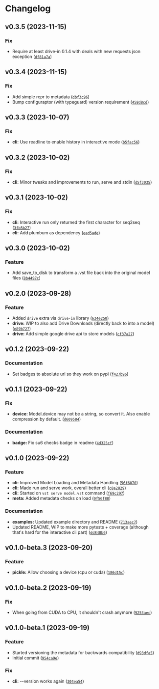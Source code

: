# Changelog

<!--next-version-placeholder-->

## v0.3.5 (2023-11-15)

### Fix

* Require at least drive-in 0.1.4 with deals with new requests json exception ([`df81a7a`](https://github.com/trialandsuccess/verysimpletransformers/commit/df81a7a9fe4a3e8545673d538b753eb924e5d3bb))

## v0.3.4 (2023-11-15)

### Fix

* Add simple repr to metadata ([`dbf3c96`](https://github.com/trialandsuccess/verysimpletransformers/commit/dbf3c9673f76e378fca801d36b72c3ae1d48796e))
* Bump configuraptor (with typeguard) version requirement ([`458d8cd`](https://github.com/trialandsuccess/verysimpletransformers/commit/458d8cd187ef74326e86e2f088a762eee70e5adf))

## v0.3.3 (2023-10-07)

### Fix

* **cli:** Use readline to enable history in interactive mode ([`b5fac56`](https://github.com/trialandsuccess/verysimpletransformers/commit/b5fac56e068234e2d617ad2c45f63e47177e9317))

## v0.3.2 (2023-10-02)

### Fix

* **cli:** Minor tweaks and improvements to run, serve and stdin ([`d5f3035`](https://github.com/trialandsuccess/verysimpletransformers/commit/d5f3035d966933380739a11d90431dd520ec4e8d))

## v0.3.1 (2023-10-02)

### Fix

* **cli:** Interactive run only returned the  first character for seq2seq ([`3fb5b27`](https://github.com/trialandsuccess/verysimpletransformers/commit/3fb5b277389cfd6697bc0e584e4d07b837e3d377))
* **cli:** Add plumbum as dependency ([`ead5ade`](https://github.com/trialandsuccess/verysimpletransformers/commit/ead5aded817c20fd9f7605ecfaa4abc137a36097))

## v0.3.0 (2023-10-02)

### Feature

* Add save_to_disk to transform a .vst file back into the original model files ([`8b4497c`](https://github.com/trialandsuccess/verysimpletransformers/commit/8b4497c7b5eedf50bb421b1557de9a5b246c9f4a))

## v0.2.0 (2023-09-28)

### Feature

* Added `drive` extra via `drive-in` library ([`634e250`](https://github.com/trialandsuccess/verysimpletransformers/commit/634e250690c091c5b527b9fd4bd9bcc660c5e88c))
* **drive:** WIP to also add Drive Downloads (directly back to into a model) ([`e89b727`](https://github.com/trialandsuccess/verysimpletransformers/commit/e89b72762c4d76f4ca1f9442317d47a03517051c))
* **drive:** Add simple google drive api to store models ([`cf37a27`](https://github.com/trialandsuccess/verysimpletransformers/commit/cf37a271e17a479a2482d9a325a8beed6aa38a6c))

## v0.1.2 (2023-09-22)

### Documentation

* Set badges to absolute url so they work on pypi ([`f427b96`](https://github.com/trialandsuccess/verysimpletransformers/commit/f427b9629cae22de22c12ac53c0a1acb1c02e9aa))

## v0.1.1 (2023-09-22)

### Fix

* **device:** Model.device may not be a string, so convert it. Also enable compression by default. ([`d609584`](https://github.com/trialandsuccess/verysimpletransformers/commit/d609584abd384064388d20a1ae5650d5ca05800b))

### Documentation

* **badge:** Fix su6 checks badge in readme ([`4d325cf`](https://github.com/trialandsuccess/verysimpletransformers/commit/4d325cf2ccf271bb896b650a15643efc5aa422fc))

## v0.1.0 (2023-09-22)

### Feature

* **cli:** Improved Model Loading and Metadata Handling ([`56f6070`](https://github.com/trialandsuccess/verysimpletransformers/commit/56f6070ef8031eeff5f563b39b5132bd40e91dbe))
* **cli:** Made run and serve work, overall better cli ([`c8a2829`](https://github.com/trialandsuccess/verysimpletransformers/commit/c8a2829131f1544fcad0c31ca94e8d7ffe2ada70))
* **cli:** Started on `vst serve model.vst` command ([`f69c297`](https://github.com/trialandsuccess/verysimpletransformers/commit/f69c29702c2fe4a99240c3ceed92b75cf607fe7c))
* **meta:** Added metadata checks on load ([`0f56f88`](https://github.com/trialandsuccess/verysimpletransformers/commit/0f56f88126ce94ae0ef3fa3395874d1f17d7338b))

### Documentation

* **examples:** Updated example directory and README ([`713aec7`](https://github.com/trialandsuccess/verysimpletransformers/commit/713aec7654540f84ffd803c81ad889779e8dc088))
* Updated README, WIP to make more pytests + coverage (although that's hard for the interactive cli part) ([`dd840b6`](https://github.com/trialandsuccess/verysimpletransformers/commit/dd840b6be7a6f045203b30fd79021beae8fe9f64))

## v0.1.0-beta.3 (2023-09-20)

### Feature

* **pickle:** Allow choosing a device (cpu or cuda) ([`186d15c`](https://github.com/trialandsuccess/verysimpletransformers/commit/186d15c88cee2c99d45f1bee3b743d2210be58f1))

## v0.1.0-beta.2 (2023-09-19)

### Fix

* When going from CUDA to CPU, it shouldn't crash anymore ([`9253aec`](https://github.com/trialandsuccess/verysimpletransformers/commit/9253aec866cea3f1480cce5a7c99435eeffd22c6))

## v0.1.0-beta.1 (2023-09-19)

### Feature

* Started versioning the metadata for backwards compatibility ([`d93dfa5`](https://github.com/trialandsuccess/verysimpletransformers/commit/d93dfa5005db9730bc3a83b722178b92302ad352))
* Initial commit ([`954ca9e`](https://github.com/trialandsuccess/verysimpletransformers/commit/954ca9ea57e73d1d6ff5c5d01b8e34446e1bd8b4))

### Fix

* **cli:** --version works again ([`304ea54`](https://github.com/trialandsuccess/verysimpletransformers/commit/304ea542f0fb6233cad2db09192027793b24bf31))
